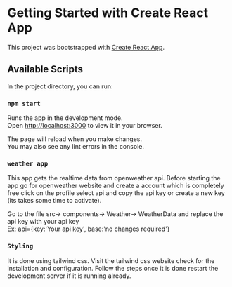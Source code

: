 # Getting Started with Create React App

This project was bootstrapped with [Create React App](https://github.com/facebook/create-react-app).

## Available Scripts

In the project directory, you can run:

### `npm start`

Runs the app in the development mode.\
Open [http://localhost:3000](http://localhost:3000) to view it in your browser.

The page will reload when you make changes.\
You may also see any lint errors in the console.

### `weather app`

This app gets the realtime data from openweather api. Before starting the app go for openweather
website and create a account which is completely free click on the profile select api and copy the api key or create a new key (its takes some time to activate).

Go to the file src-> components-> Weather-> WeatherData and replace the api key with your api key  
Ex: api={key:'Your api key', base:'no changes required'}

### `Styling`

It is done using tailwind css. Visit the tailwind css website check for the installation and
configuration. Follow the steps once it is done restart the development server if it is running already.
